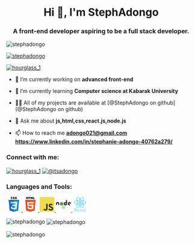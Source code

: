 <h1 align="center">Hi 👋, I'm StephAdongo</h1>
<h3 align="center">A front-end developer aspiring to be a full stack developer.</h3>

<p align="left"> <img src="https://komarev.com/ghpvc/?username=stephadongo&label=Profile%20views&color=0e75b6&style=flat" alt="stephadongo" /> </p>

<p align="left"> <a href="https://github.com/ryo-ma/github-profile-trophy"><img src="https://github-profile-trophy.vercel.app/?username=stephadongo" alt="stephadongo" /></a> </p>

<p align="left"> <a href="https://twitter.com/hourglass_1" target="blank"><img src="https://img.shields.io/twitter/follow/hourglass_1?logo=twitter&style=for-the-badge" alt="hourglass_1" /></a> </p>

- 🔭 I’m currently working on **advanced front-end**

- 🌱 I’m currently learning **Computer science at Kabarak University**

- 👨‍💻 All of my projects are available at [@StephAdongo on github](@StephAdongo on github)

- 💬 Ask me about **js,html,css,react.js,node.js**

- 📫 How to reach me **adongo021@gmail.com https://www.linkedin.com/in/stephanie-adongo-40762a279/**

<h3 align="left">Connect with me:</h3>
<p align="left">
<a href="https://twitter.com/hourglass_1" target="blank"><img align="center" src="https://raw.githubusercontent.com/rahuldkjain/github-profile-readme-generator/master/src/images/icons/Social/twitter.svg" alt="hourglass_1" height="30" width="40" /></a>
<a href="https://instagram.com/@itsadongo" target="blank"><img align="center" src="https://raw.githubusercontent.com/rahuldkjain/github-profile-readme-generator/master/src/images/icons/Social/instagram.svg" alt="@itsadongo" height="30" width="40" /></a>
</p>

<h3 align="left">Languages and Tools:</h3>
<p align="left"> <a href="https://www.w3schools.com/css/" target="_blank" rel="noreferrer"> <img src="https://raw.githubusercontent.com/devicons/devicon/master/icons/css3/css3-original-wordmark.svg" alt="css3" width="40" height="40"/> </a> <a href="https://www.w3.org/html/" target="_blank" rel="noreferrer"> <img src="https://raw.githubusercontent.com/devicons/devicon/master/icons/html5/html5-original-wordmark.svg" alt="html5" width="40" height="40"/> </a> <a href="https://developer.mozilla.org/en-US/docs/Web/JavaScript" target="_blank" rel="noreferrer"> <img src="https://raw.githubusercontent.com/devicons/devicon/master/icons/javascript/javascript-original.svg" alt="javascript" width="40" height="40"/> </a> <a href="https://nodejs.org" target="_blank" rel="noreferrer"> <img src="https://raw.githubusercontent.com/devicons/devicon/master/icons/nodejs/nodejs-original-wordmark.svg" alt="nodejs" width="40" height="40"/> </a> <a href="https://reactjs.org/" target="_blank" rel="noreferrer"> <img src="https://raw.githubusercontent.com/devicons/devicon/master/icons/react/react-original-wordmark.svg" alt="react" width="40" height="40"/> </a> </p>

<p><img align="left" src="https://github-readme-stats.vercel.app/api/top-langs?username=stephadongo&show_icons=true&locale=en&layout=compact" alt="stephadongo" /></p>

<p>&nbsp;<img align="center" src="https://github-readme-stats.vercel.app/api?username=stephadongo&show_icons=true&locale=en" alt="stephadongo" /></p>

<p><img align="center" src="https://github-readme-streak-stats.herokuapp.com/?user=stephadongo&" alt="stephadongo" /></p>
